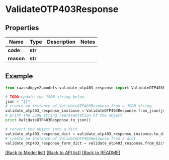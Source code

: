 # ValidateOTP403Response


## Properties
Name | Type | Description | Notes
------------ | ------------- | ------------- | -------------
**code** | **str** |  | 
**reason** | **str** |  | 

## Example

```python
from raassdkpyv2.models.validate_otp403_response import ValidateOTP403Response

# TODO update the JSON string below
json = "{}"
# create an instance of ValidateOTP403Response from a JSON string
validate_otp403_response_instance = ValidateOTP403Response.from_json(json)
# print the JSON string representation of the object
print ValidateOTP403Response.to_json()

# convert the object into a dict
validate_otp403_response_dict = validate_otp403_response_instance.to_dict()
# create an instance of ValidateOTP403Response from a dict
validate_otp403_response_form_dict = validate_otp403_response.from_dict(validate_otp403_response_dict)
```
[[Back to Model list]](../README.md#documentation-for-models) [[Back to API list]](../README.md#documentation-for-api-endpoints) [[Back to README]](../README.md)


